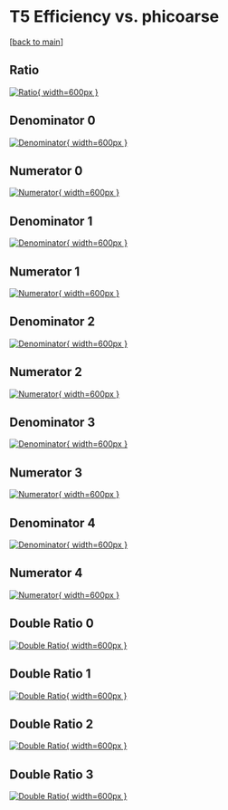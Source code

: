 # T5 Efficiency vs. phicoarse

[[back to main](./)]



## Ratio

[![Ratio](../mtv/var/T5_base_13_1_eff_phicoarse.png){ width=600px }](../mtv/var/T5_base_13_1_eff_phicoarse.pdf)

## Denominator 0

[![Denominator](../mtv/den/T5_base_13_1_eff_phicoarse_den0.png){ width=600px }](../mtv/den/T5_base_13_1_eff_phicoarse_den0.pdf)

## Numerator 0

[![Numerator](../mtv/num/T5_base_13_1_eff_phicoarse_num0.png){ width=600px }](../mtv/num/T5_base_13_1_eff_phicoarse_num0.pdf)

## Denominator 1

[![Denominator](../mtv/den/T5_base_13_1_eff_phicoarse_den1.png){ width=600px }](../mtv/den/T5_base_13_1_eff_phicoarse_den1.pdf)

## Numerator 1

[![Numerator](../mtv/num/T5_base_13_1_eff_phicoarse_num1.png){ width=600px }](../mtv/num/T5_base_13_1_eff_phicoarse_num1.pdf)

## Denominator 2

[![Denominator](../mtv/den/T5_base_13_1_eff_phicoarse_den2.png){ width=600px }](../mtv/den/T5_base_13_1_eff_phicoarse_den2.pdf)

## Numerator 2

[![Numerator](../mtv/num/T5_base_13_1_eff_phicoarse_num2.png){ width=600px }](../mtv/num/T5_base_13_1_eff_phicoarse_num2.pdf)

## Denominator 3

[![Denominator](../mtv/den/T5_base_13_1_eff_phicoarse_den3.png){ width=600px }](../mtv/den/T5_base_13_1_eff_phicoarse_den3.pdf)

## Numerator 3

[![Numerator](../mtv/num/T5_base_13_1_eff_phicoarse_num3.png){ width=600px }](../mtv/num/T5_base_13_1_eff_phicoarse_num3.pdf)

## Denominator 4

[![Denominator](../mtv/den/T5_base_13_1_eff_phicoarse_den4.png){ width=600px }](../mtv/den/T5_base_13_1_eff_phicoarse_den4.pdf)

## Numerator 4

[![Numerator](../mtv/num/T5_base_13_1_eff_phicoarse_num4.png){ width=600px }](../mtv/num/T5_base_13_1_eff_phicoarse_num4.pdf)

## Double Ratio 0

[![Double Ratio](../mtv/ratio/T5_base_13_1_eff_phicoarse_ratio0.png){ width=600px }](../mtv/ratio/T5_base_13_1_eff_phicoarse_ratio0.pdf)

## Double Ratio 1

[![Double Ratio](../mtv/ratio/T5_base_13_1_eff_phicoarse_ratio1.png){ width=600px }](../mtv/ratio/T5_base_13_1_eff_phicoarse_ratio1.pdf)

## Double Ratio 2

[![Double Ratio](../mtv/ratio/T5_base_13_1_eff_phicoarse_ratio2.png){ width=600px }](../mtv/ratio/T5_base_13_1_eff_phicoarse_ratio2.pdf)

## Double Ratio 3

[![Double Ratio](../mtv/ratio/T5_base_13_1_eff_phicoarse_ratio3.png){ width=600px }](../mtv/ratio/T5_base_13_1_eff_phicoarse_ratio3.pdf)

